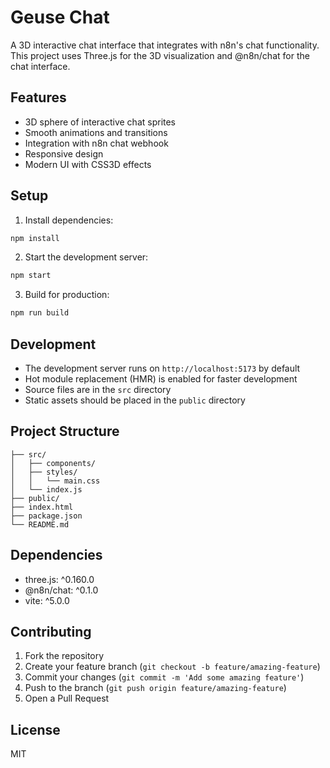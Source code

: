 # Geuse Chat

A 3D interactive chat interface that integrates with n8n's chat functionality. This project uses Three.js for the 3D visualization and @n8n/chat for the chat interface.

## Features

- 3D sphere of interactive chat sprites
- Smooth animations and transitions
- Integration with n8n chat webhook
- Responsive design
- Modern UI with CSS3D effects

## Setup

1. Install dependencies:
```bash
npm install
```

2. Start the development server:
```bash
npm start
```

3. Build for production:
```bash
npm run build
```

## Development

- The development server runs on `http://localhost:5173` by default
- Hot module replacement (HMR) is enabled for faster development
- Source files are in the `src` directory
- Static assets should be placed in the `public` directory

## Project Structure

```
├── src/
│   ├── components/
│   ├── styles/
│   │   └── main.css
│   └── index.js
├── public/
├── index.html
├── package.json
└── README.md
```

## Dependencies

- three.js: ^0.160.0
- @n8n/chat: ^0.1.0
- vite: ^5.0.0

## Contributing

1. Fork the repository
2. Create your feature branch (`git checkout -b feature/amazing-feature`)
3. Commit your changes (`git commit -m 'Add some amazing feature'`)
4. Push to the branch (`git push origin feature/amazing-feature`)
5. Open a Pull Request

## License

MIT 